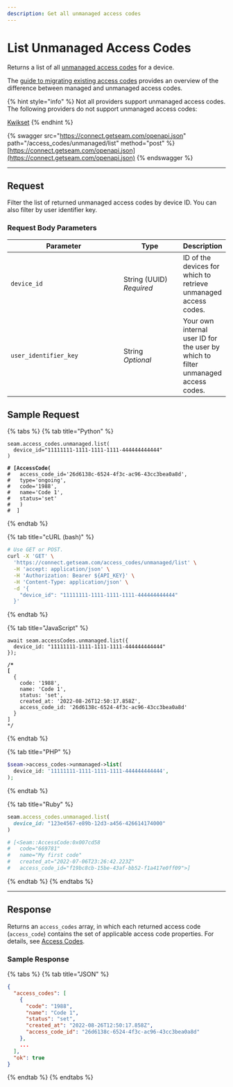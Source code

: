 ```yaml
---
description: Get all unmanaged access codes
---
```


# List Unmanaged Access Codes

Returns a list of all [unmanaged access codes](../../products/smart-locks/access-codes/migrating-existing-access-codes.md#unmanaged-access-codes) for a device.

The [guide to migrating existing access codes](../../products/smart-locks/access-codes/migrating-existing-access-codes.md) provides an overview of the difference between managed and unmanaged access codes.

{% hint style="info" %}
Not all providers support unmanaged access codes. The following providers do not support unmanaged access codes:

[Kwikset](../../device-guides/kwikset-locks.md)
{% endhint %}

{% swagger src="https://connect.getseam.com/openapi.json" path="/access_codes/unmanaged/list" method="post" %}
[https://connect.getseam.com/openapi.json](https://connect.getseam.com/openapi.json)
{% endswagger %}

***

## Request

Filter the list of returned unmanaged access codes by device ID. You can also filter by user identifier key.

### Request Body Parameters

<table><thead><tr><th width="264">Parameter</th><th width="133.33333333333331">Type</th><th>Description</th></tr></thead><tbody><tr><td><code>device_id</code></td><td>String (UUID)<br><em>Required</em></td><td>ID of the devices for which to retrieve unmanaged access codes.</td></tr><tr><td><code>user_identifier_key</code></td><td>String<br><em>Optional</em></td><td>Your own internal user ID for the user by which to filter unmanaged access codes. </td></tr></tbody></table>

## Sample Request

{% tabs %}
{% tab title="Python" %}
<pre class="language-python"><code class="lang-python">seam.access_codes.unmanaged.list(
  device_id="11111111-1111-1111-1111-444444444444"
)

<strong># [AccessCode(
</strong>#   access_code_id='26d6138c-6524-4f3c-ac96-43cc3bea0a8d', 
#   type='ongoing', 
#   code='1988', 
#   name='Code 1', 
#   status='set'
#   )
#  ]
</code></pre>
{% endtab %}

{% tab title="cURL (bash)" %}
```bash
# Use GET or POST.
curl -X 'GET' \
  'https://connect.getseam.com/access_codes/unmanaged/list' \
  -H 'accept: application/json' \
  -H 'Authorization: Bearer ${API_KEY}' \
  -H 'Content-Type: application/json' \
  -d '{
    "device_id": "11111111-1111-1111-1111-444444444444"
  }'
```
{% endtab %}

{% tab title="JavaScript" %}
<pre class="language-javascript"><code class="lang-javascript">await seam.accessCodes.unmanaged.list({
  device_id: "11111111-1111-1111-1111-444444444444"
});

<strong>/*
</strong><strong>[
</strong>  {
    code: '1988',
    name: 'Code 1',
    status: 'set',
    created_at: '2022-08-26T12:50:17.858Z',
    access_code_id: '26d6138c-6524-4f3c-ac96-43cc3bea0a8d'
  }
]
*/
</code></pre>
{% endtab %}

{% tab title="PHP" %}
```php
$seam->access_codes->unmanaged->list(
  device_id: '11111111-1111-1111-1111-444444444444',
);
```
{% endtab %}

{% tab title="Ruby" %}
```ruby
seam.access_codes.unmanaged.list(
  device_id: "123e4567-e89b-12d3-a456-426614174000"
)

# [<Seam::AccessCode:0x007cd58
#   code="669781"
#   name="My first code"
#   created_at="2022-07-06T23:26:42.223Z"
#   access_code_id="f19bc8cb-15be-43af-bb52-f1a417e0ff09">]
```
{% endtab %}
{% endtabs %}

***

## Response

Returns an `access_codes` array, in which each returned access code (`access_code`) contains the set of applicable access code properties. For details, see [Access Codes](./).

### Sample Response

{% tabs %}
{% tab title="JSON" %}
```json
{
  "access_codes": [
    {
      "code": "1988",
      "name": "Code 1",
      "status": "set",
      "created_at": "2022-08-26T12:50:17.858Z",
      "access_code_id": "26d6138c-6524-4f3c-ac96-43cc3bea0a8d"
    },
    ...
  ],
  "ok": true
}
```
{% endtab %}
{% endtabs %}

